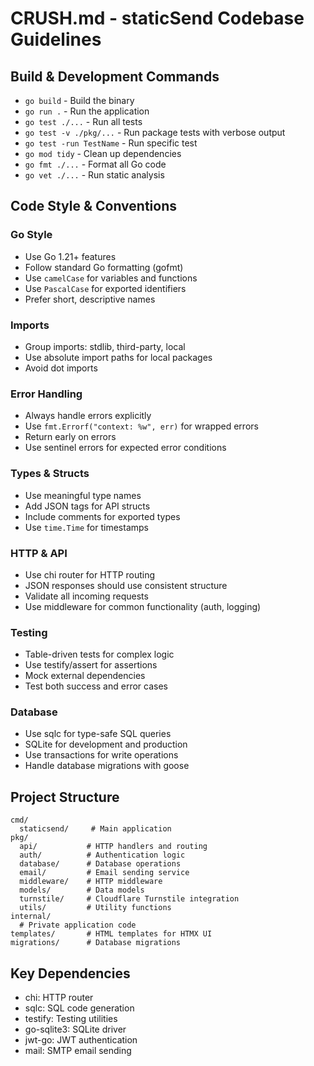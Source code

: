 # CRUSH.md - staticSend Codebase Guidelines

## Build & Development Commands
- `go build` - Build the binary
- `go run .` - Run the application
- `go test ./...` - Run all tests
- `go test -v ./pkg/...` - Run package tests with verbose output
- `go test -run TestName` - Run specific test
- `go mod tidy` - Clean up dependencies
- `go fmt ./...` - Format all Go code
- `go vet ./...` - Run static analysis

## Code Style & Conventions

### Go Style
- Use Go 1.21+ features
- Follow standard Go formatting (gofmt)
- Use `camelCase` for variables and functions
- Use `PascalCase` for exported identifiers
- Prefer short, descriptive names

### Imports
- Group imports: stdlib, third-party, local
- Use absolute import paths for local packages
- Avoid dot imports

### Error Handling
- Always handle errors explicitly
- Use `fmt.Errorf("context: %w", err)` for wrapped errors
- Return early on errors
- Use sentinel errors for expected error conditions

### Types & Structs
- Use meaningful type names
- Add JSON tags for API structs
- Include comments for exported types
- Use `time.Time` for timestamps

### HTTP & API
- Use chi router for HTTP routing
- JSON responses should use consistent structure
- Validate all incoming requests
- Use middleware for common functionality (auth, logging)

### Testing
- Table-driven tests for complex logic
- Use testify/assert for assertions
- Mock external dependencies
- Test both success and error cases

### Database
- Use sqlc for type-safe SQL queries
- SQLite for development and production
- Use transactions for write operations
- Handle database migrations with goose

## Project Structure
```
cmd/
  staticsend/     # Main application
pkg/
  api/           # HTTP handlers and routing
  auth/          # Authentication logic
  database/      # Database operations
  email/         # Email sending service
  middleware/    # HTTP middleware
  models/        # Data models
  turnstile/     # Cloudflare Turnstile integration
  utils/         # Utility functions
internal/
  # Private application code
templates/       # HTML templates for HTMX UI
migrations/      # Database migrations
```

## Key Dependencies
- chi: HTTP router
- sqlc: SQL code generation
- testify: Testing utilities
- go-sqlite3: SQLite driver
- jwt-go: JWT authentication
- mail: SMTP email sending

